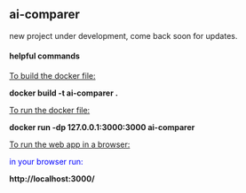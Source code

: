 <h2>ai-comparer</h2>

new project under development, come back soon for updates.

<h4>helpful commands</h4>

<ins>To build the docker file:</ins>

**docker build -t ai-comparer .**

<ins>To run the docker file:</ins>

**docker run -dp 127.0.0.1:3000:3000 ai-comparer** 

<ins>To run the web app in a browser:</ins>

<span style="color:blue">in your browser run:</span>

**http://localhost:3000/**




